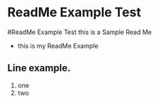 # ReadMe Example Test

#ReadMe Example Test
this is a Sample Read Me

* this is my ReadMe Example

## Line example.

1. one 
2. two

